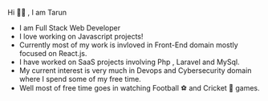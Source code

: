 Hi 👋🏻 , I am Tarun
- I am Full Stack Web Developer
- I love working on Javascript projects!
- Currently most of my work is invloved in Front-End domain mostly focused on React.js.
- I have worked on SaaS projects involving Php , Laravel and MySql.
- My current interest is very much in Devops and Cybersecurity domain where I spend some of my free time.
- Well most of free time goes in watching Football ⚽️ and Cricket 🏏 games.
